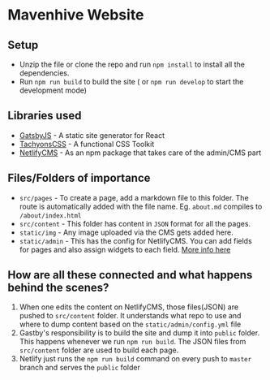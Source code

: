 # Mavenhive Website

## Setup

* Unzip the file or clone the repo and run `npm install` to install all the dependencies. 
* Run `npm run build` to build the site ( or `npm run develop` to start the development mode)

## Libraries used

* [GatsbyJS](https://www.gatsbyjs.org/) - A static site generator for React
* [TachyonsCSS](https://tachyons.io/) - A functional CSS Toolkit
* [NetlifyCMS](https://www.netlifycms.org/) - As an npm package that takes care of the admin/CMS part

## Files/Folders of importance

* `src/pages` - To create a page, add a markdown file to this folder. The route is automatically added with the file name. Eg. `about.md` compiles to `/about/index.html`
* `src/content` - This folder has content in `JSON` format for all the pages.
* `static/img` - Any image uploaded via the CMS gets added here.
* `static/admin` - This has the config for NetlifyCMS. You can add fields for pages and also assign widgets to each field. [More info here](https://www.netlifycms.org/docs/widgets/)

## How are all these connected and what happens behind the scenes?

1. When one edits the content on NetlifyCMS, those files(JSON) are pushed to `src/content` folder. It understands what repo to use and where to dump content based on the `static/admin/config.yml` file
2. Gastby's responsibility is to build the site and dump it into `public` folder. This happens whenever we run `npm run build`. The JSON files from `src/content` folder are used to build each page.
3. Netlify just runs the `npm run build` command on every push to `master` branch and serves the `public` folder